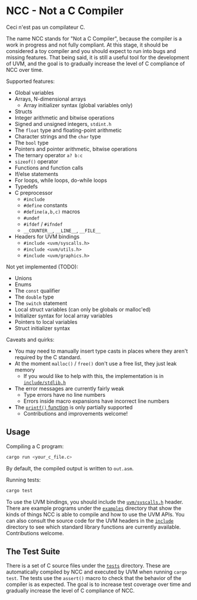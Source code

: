 # NCC - Not a C Compiler

Ceci n'est pas un compilateur C.

The name NCC stands for "Not a C Compiler", because the compiler is a work in progress
and not fully compliant. At this stage, it should be considered a toy compiler and you
should expect to run into bugs and missing features. That being said, it is still
a useful tool for the development of UVM, and the goal is to gradually increase the
level of C compliance of NCC over time.

Supported features:
- Global variables
- Arrays, N-dimensional arrays
  - Array initializer syntax (global variables only)
- Structs
- Integer arithmetic and bitwise operations
- Signed and unsigned integers, `stdint.h`
- The `float` type and floating-point arithmetic
- Character strings and the `char` type
- The `bool` type
- Pointers and pointer arithmetic, bitwise operations
- The ternary operator `a? b:c`
- `sizeof()` operator
- Functions and function calls
- If/else statements
- For loops, while loops, do-while loops
- Typedefs
- C preprocessor
  - `#include`
  - `#define` constants
  - `#define(a,b,c)` macros
  - `#undef`
  - `#ifdef` / `#ifndef`
  - `__COUNTER__`, `__LINE__`, `__FILE__`
- Headers for UVM bindings
  - `#include <uvm/syscalls.h>`
  - `#include <uvm/utils.h>`
  - `#include <uvm/graphics.h>`

Not yet implemented (TODO):
- Unions
- Enums
- The `const` qualifier
- The `double` type
- The `switch` statement
- Local struct variables (can only be globals or malloc'ed)
- Initializer syntax for local array variables
- Pointers to local variables
- Struct initializer syntax

Caveats and quirks:
- You may need to manually insert type casts in places where they aren't required by the C standard.
- At the moment `malloc()` / `free()` don't use a free list, they just leak memory
  - If you would like to help with this, the implementation is in [`include/stdlib.h`](include/stdlib.h)
- The error messages are currently fairly weak
  - Type errors have no line numbers
  - Errors inside macro expansions have incorrect line numbers
- The [`printf()` function](include/stdio.h) is only partially supported
  - Contributions and improvements welcome!

## Usage

Compiling a C program:
```sh
cargo run <your_c_file.c>
```

By default, the compiled output is written to `out.asm`.

Running tests:
```sh
cargo test
```

To use the UVM bindings, you should include the
[`uvm/syscalls.h`](include/uvm/syscalls.h) header.
There are example programs under the [`examples`](examples) directory
that show the kinds of things NCC is able to compile and how to use
the UVM APIs. You can also consult the source code for the UVM
headers in the [`include`](include) directory to see which
standard library functions are currently available.
Contributions welcome.

## The Test Suite

There is a set of C source files under the [`tests`](tests) directory.
These are automatically compiled by NCC and executed by UVM when running `cargo test`.
The tests use the `assert()` macro to check that the behavior of the compiler is
as expected. The goal is to increase test coverage over time and gradually
increase the level of C compliance of NCC.
